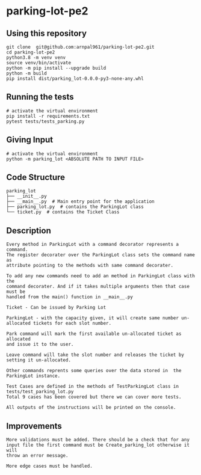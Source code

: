 # parking-lot-pe2

## Using this repository

    git clone  git@github.com:arnpal961/parking-lot-pe2.git
    cd parking-lot-pe2
    python3.8 -m venv venv
    source venv/bin/activate
    python -m pip install --upgrade build
    python -m build
    pip install dist/parking_lot-0.0.0-py3-none-any.whl

## Running the tests

    # activate the virtual environment
    pip install -r requirements.txt
    pytest tests/tests_parking.py

## Giving Input

    # activate the virtual environment
    python -m parking_lot <ABSOLUTE PATH TO INPUT FILE>

## Code Structure

    parking_lot
    ├── __init__.py
    ├── __main__.py  # Main entry point for the application
    ├── parking_lot.py  # contains the ParkingLot class
    └── ticket.py  # contains the Ticket Class

## Description

    Every method in ParkingLot with a command decorator represents a command.
    The register decorater over the ParkingLot class sets the command name as
    attribute pointing to the methods with same command decorater.

    To add any new commands need to add an method in ParkingLot class with the
    command decorater. And if it takes multiple arguments then that case must be
    handled from the main() function in __main__.py

    Ticket - Can be issued by Parking Lot

    ParkingLot - with the capacity given, it will create same number un-allocated tickets for each slot number.

    Park command will mark the first available un-allocated ticket as allocated
    and issue it to the user.

    Leave command will take the slot number and releases the ticket by setting it un-allocated.

    Other commands reprents some queries over the data stored in  the ParkingLot instance.

    Test Cases are defined in the methods of TestParkingLot class in tests/test_parking_lot.py
    Total 9 cases has been covered but there we can cover more tests.

    All outputs of the instructions will be printed on the console.

## Improvements

    More validations must be added. There should be a check that for any
    input file the first command must be Create_parking_lot otherwise it will
    throw an error message.

    More edge cases must be handled.

